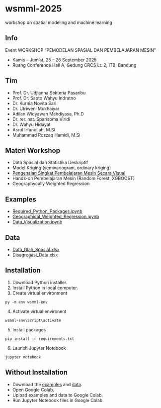 # wsmml-2025
workshop on spatial modeling and machine learning


## Info
Event WORKSHOP “PEMODELAN SPASIAL DAN PEMBELAJARAN MESIN”
+ Kamis – Jum’at, 25 – 26 September 2025
+ Ruang Conference Hall A, Gedung CRCS Lt. 2, ITB, Bandung


## Tim
+ Prof. Dr. Udjianna Sekteria Pasaribu 
+ Prof. Dr. Sapto Wahyu Indratno
+ Dr. Kurnia Novita Sari 
+ Dr. Utriweni Mukhaiyar
+ Adilan Widyawan Mahdiyasa, Ph.D 
+ Dr. rer. nat. Sparisoma Viridi 
+ Dr. Wahyu Hidayat 
+ Asrul Irfanullah, M.Si
+ Muhammad Rozzaq Hamidi, M.Si


## Materi Workshop
- Data Spasial dan Statistika Deskriptif
- Model Kriging (semivariogram, ordinary kriging)
- [Pengenalan Singkat Pembelajaran Mesin Secara Visual](https://osf.io/q7nka)
- Hands-on Pembelajaran Mesin (Random Forest, XGBOOST)
- Geographycally Weighted Regression


## Examples
+ [Required_Python_Packages.ipynb](examples/Required_Python_Packages.ipynb)
+ [Geographical_Weighted_Regression.ipynb](examples/Geographical_Weighted_Regression.ipynb)
+ [Data_Visualization.ipynb](examples/Data_Visualization.ipynb)


## Data
+ [Data_Olah_Spasial.xlsx](data/Data_Olah_Spasial.xlsx)
+ [Disagregasi_Data.xlsx](data/Disagregasi_Data.xlsx)


## Installation
1. Download Python installer.
2. Install Python in local computer.
3. Create virtual environment
```
py -m env wsmml-env
```
4. Activate virtual environent
```
wsmml-env\Script\activate
```
5. Install packages
```
pip install -r requirements.txt
```
6. Launch Jupyter Notebook
```
jupyter notebook
```

## Without Installation
+ Download the [examples](examples) and [data](data).
+ Open Google Colab.
+ Upload examples and data to Google Colab.
+ Run Jupyter Notebook files in Google Colab.
